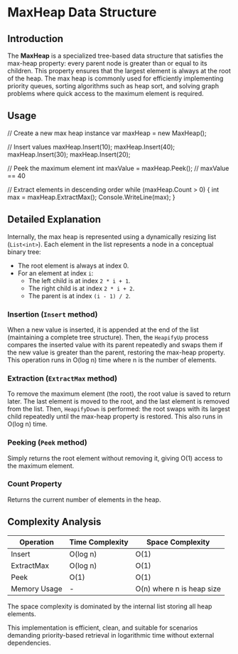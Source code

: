 # MaxHeap Data Structure

## Introduction

The **MaxHeap** is a specialized tree-based data structure that satisfies the max-heap property: every parent node is greater than or equal to its children. This property ensures that the largest element is always at the root of the heap. The max heap is commonly used for efficiently implementing priority queues, sorting algorithms such as heap sort, and solving graph problems where quick access to the maximum element is required.

## Usage

// Create a new max heap instance
var maxHeap = new MaxHeap();

// Insert values
maxHeap.Insert(10);
maxHeap.Insert(40);
maxHeap.Insert(30);
maxHeap.Insert(20);

// Peek the maximum element
int maxValue = maxHeap.Peek();  // maxValue == 40

// Extract elements in descending order
while (maxHeap.Count > 0)
{
    int max = maxHeap.ExtractMax();
    Console.WriteLine(max);
}

## Detailed Explanation

Internally, the max heap is represented using a dynamically resizing list (`List<int>`). Each element in the list represents a node in a conceptual binary tree:

- The root element is always at index 0.
- For an element at index `i`:
  - The left child is at index `2 * i + 1`.
  - The right child is at index `2 * i + 2`.
  - The parent is at index `(i - 1) / 2`.

### Insertion (`Insert` method)
When a new value is inserted, it is appended at the end of the list (maintaining a complete tree structure). Then, the `HeapifyUp` process compares the inserted value with its parent repeatedly and swaps them if the new value is greater than the parent, restoring the max-heap property. This operation runs in O(log n) time where n is the number of elements.

### Extraction (`ExtractMax` method)
To remove the maximum element (the root), the root value is saved to return later. The last element is moved to the root, and the last element is removed from the list. Then, `HeapifyDown` is performed: the root swaps with its largest child repeatedly until the max-heap property is restored. This also runs in O(log n) time.

### Peeking (`Peek` method)
Simply returns the root element without removing it, giving O(1) access to the maximum element.

### Count Property
Returns the current number of elements in the heap.

## Complexity Analysis

| Operation     | Time Complexity | Space Complexity |
|---------------|-----------------|------------------|
| Insert        | O(log n)        | O(1)             |
| ExtractMax    | O(log n)        | O(1)             |
| Peek          | O(1)            | O(1)             |
| Memory Usage  | -               | O(n) where n is heap size |

The space complexity is dominated by the internal list storing all heap elements.

This implementation is efficient, clean, and suitable for scenarios demanding priority-based retrieval in logarithmic time without external dependencies.
